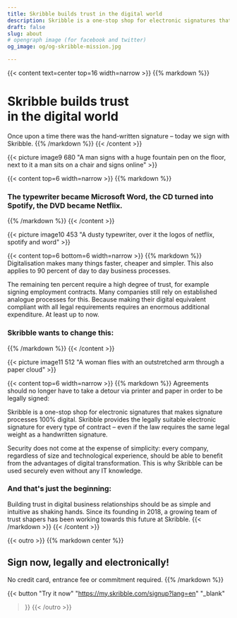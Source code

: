 ```yaml
---
title: Skribble builds trust in the digital world
description: Skribble is a one-stop shop for electronic signatures that makes signature processes 100% digital. Skribble provides the legally suitable electronic signature for every type of contract.
draft: false
slug: about
# opengraph image (for facebook and twitter)
og_image: og/og-skribble-mission.jpg

---
```


{{< content text=center top=16 width=narrow >}}
{{% markdown %}}
# Skribble builds trust <br class="hide-for-mobile">in the digital world
Once upon a time there was the hand-written signature –
today we sign with Skribble.
{{% /markdown %}}
{{< /content >}}

{{< picture image9 680 "A man signs with a huge fountain pen on the floor, next to it a man sits on a chair and signs online" >}}

{{< content top=6 width=narrow >}}
{{% markdown %}}
### The typewriter became Microsoft Word, the CD turned into Spotify, the DVD became Netflix.
{{% /markdown %}}
{{< /content >}}

{{< picture image10 453 "A dusty typewriter, over it the logos of netflix, spotify and word" >}}

{{< content top=6 bottom=6 width=narrow >}}
{{% markdown %}}
Digitalisation makes many things faster, cheaper and simpler. This also applies to 90 percent of day to day business processes.

The remaining ten percent require a high degree of trust, for example signing employment contracts. Many companies still rely on established analogue processes for this. Because making their digital equivalent compliant with all legal requirements requires an enormous additional expenditure. At least up to now.

### Skribble wants to change this:
{{% /markdown %}}
{{< /content >}}

{{< picture image11 512 "A woman flies with an outstretched arm through a paper cloud" >}}

{{< content top=6 width=narrow >}}
{{% markdown %}}
Agreements should no longer have to take a detour via printer and paper in order to be legally signed: 

Skribble is a one-stop shop for electronic signatures that makes signature processes 100% digital. Skribble provides the legally suitable electronic signature for every type of contract – even if the law requires the same legal weight as a handwritten signature.

Security does not come at the expense of simplicity: every company, regardless of size and technological experience, should be able to benefit from the advantages of digital transformation. This is why Skribble can be used securely even without any IT knowledge. 

### And that's just the beginning:
Building trust in digital business relationships should be as simple and
intuitive as shaking hands. Since its founding in 2018, a growing team of 
trust shapers has been working towards this future at Skribble.
{{< /markdown >}}
{{< /content >}}

{{< outro >}}
{{% markdown center %}}
## Sign now, legally and electronically!
No credit card, entrance fee or commitment required.
{{% /markdown %}}

{{< button
  "Try it now"
  "https://my.skribble.com/signup?lang=en"
  "_blank"
>}}
{{< /outro >}}
